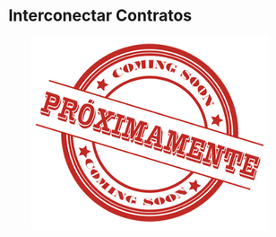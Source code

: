 # Interconectar  Contratos



<figure><img src="../../.gitbook/assets/image (4).png" alt=""><figcaption></figcaption></figure>

